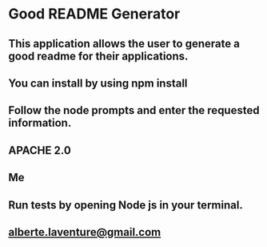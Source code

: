 # Good README Generator  
  ## This application allows the user to generate a good readme for their applications.
  ## You can install by using npm install
  ## Follow the node prompts and enter the requested information.
  ## APACHE 2.0
  ## Me
  ## Run tests by opening Node js in your terminal.
  ## alberte.laventure@gmail.com
  
